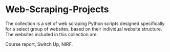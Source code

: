 # Web-Scraping-Projects

The collection is a set of web scraping Python scripts designed specifically for a select group of websites, based on their individual website structure. The websites included in this collection are:

Course report,
Switch Up,
NIRF.
